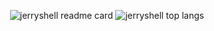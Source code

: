 <p align="center">
  <img
    src="https://github-readme-stats.vercel.app/api?username=jerryshell&hide_border=true&show_icons=true&line_height=21"
    alt="jerryshell readme card" />
  <img
    src="https://github-readme-stats.vercel.app/api/top-langs/?username=jerryshell&count_private=true&show_icons=true&include_all_commits=true&hide_border=true&layout=compact"
    alt="jerryshell top langs" />
</p>
